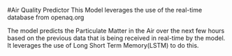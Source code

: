 #Air Quality Predictor
This Model leverages the use of the real-time database from openaq.org

The model predicts the Particulate Matter in the Air over the next few hours based on the previous data that is being received in real-time by the model. 
It leverages the use of Long Short Term Memory(LSTM) to do this.
